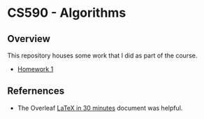 # CS590 - Algorithms

## Overview

This repository houses some work that I did as part of the course.

* [Homework 1](Rizzo_John_HW_1.pdf)

## Refernences

* The Overleaf [LaTeX in 30 minutes](https://www.overleaf.com/learn/latex/Learn_LaTeX_in_30_minutes) document was helpful.
